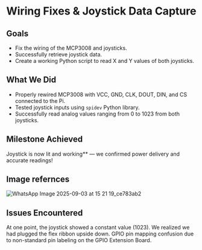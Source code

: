 # Wiring Fixes & Joystick Data Capture

## Goals
- Fix the wiring of the MCP3008 and joysticks.
- Successfully retrieve joystick data.
- Create a working Python script to read X and Y values of both joysticks.

## What We Did
- Properly rewired MCP3008 with VCC, GND, CLK, DOUT, DIN, and CS connected to the Pi.
- Tested joystick inputs using `spidev` Python library.
- Successfully read analog values ranging from 0 to 1023 from both joysticks.

## Milestone Achieved
Joystick is now lit and working** — we confirmed power delivery and accurate readings!

## Image refernces
![WhatsApp Image 2025-09-03 at 15 21 19_ce783ab2](https://github.com/user-attachments/assets/09981495-1186-4700-bdc5-30dd03b6ff3c)



## Issues Encountered
At one point, the joystick showed a constant value (1023). We realized we had plugged the flex ribbon upside down. GPIO pin mapping confusion due to non-standard pin labeling on the GPIO Extension Board.



